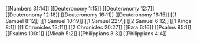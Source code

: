[[Numbers 31:14]]
[[Deuteronomy 1:15]]
[[Deuteronomy 12:7]]
[[Deuteronomy 12:18]]
[[Deuteronomy 16:11]]
[[Deuteronomy 16:15]]
[[1 Samuel 8:12]]
[[1 Samuel 10:19]]
[[1 Samuel 22:7]]
[[2 Samuel 6:12]]
[[1 Kings 8:1]]
[[1 Chronicles 13:11]]
[[2 Chronicles 20:27]]
[[Ezra 6:16]]
[[Psalms 95:1]]
[[Psalms 100:1]]
[[Micah 5:2]]
[[Philippians 3:3]]
[[Philippians 4:4]]
